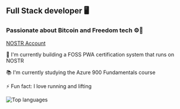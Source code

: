 ## Full Stack developer 🖥️
### Passionate about Bitcoin and Freedom tech ⚙️🔋

[NOSTR Account](https://primal.net/p/npub1m830l0zyglanr33mdhv4mewplmwwqffhezckvl8l9fzl4z2w5u9sxvl7yk)

🦞 I'm currently building a FOSS PWA certification system that runs on NOSTR

📚 I'm currently studying the Azure 900 Fundamentals course

⚡ Fun fact: I love running and lifting 

![Top languages](https://github-readme-stats.vercel.app/api/top-langs/?username=mattwilson02&layout=compact&langs_count=6&theme=dark%22/%3E)

